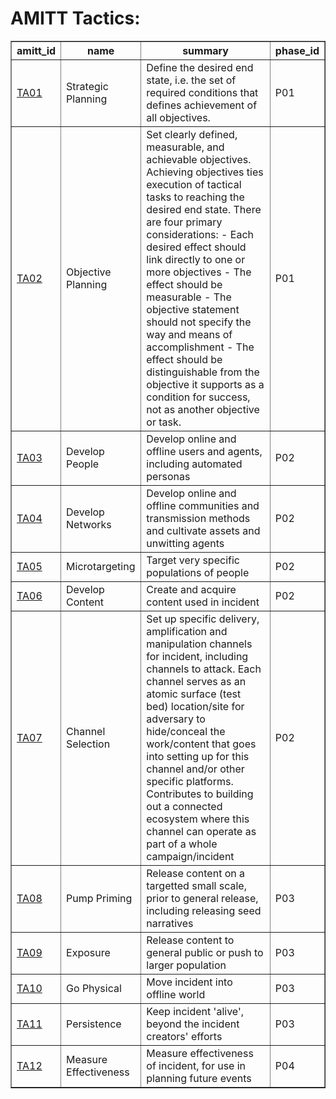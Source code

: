 # AMITT Tactics:

<table border="1">
<tr>
<th>amitt_id</th>
<th>name</th>
<th>summary</th>
<th>phase_id</th>
</tr>
<tr>
<td><a href="tactics/TA01.md">TA01</a></td>
<td>Strategic Planning</td>
<td>Define the desired end state, i.e. the set of required conditions that defines achievement of all objectives.</td>
<td>P01</td>
</tr>
<tr>
<td><a href="tactics/TA02.md">TA02</a></td>
<td>Objective Planning</td>
<td>Set clearly defined, measurable, and achievable objectives. Achieving objectives ties execution of tactical tasks to reaching the desired end state. There are four primary considerations:
- Each desired effect should link directly to one or more objectives
- The effect should be measurable
- The objective statement should not specify the way and means of accomplishment
- The effect should be distinguishable from the objective it supports as a condition for success, not as another objective or task.</td>
<td>P01</td>
</tr>
<tr>
<td><a href="tactics/TA03.md">TA03</a></td>
<td>Develop People</td>
<td>Develop online and offline users and agents, including automated personas</td>
<td>P02</td>
</tr>
<tr>
<td><a href="tactics/TA04.md">TA04</a></td>
<td>Develop Networks</td>
<td>Develop online and offline communities and transmission methods and cultivate assets and unwitting agents</td>
<td>P02</td>
</tr>
<tr>
<td><a href="tactics/TA05.md">TA05</a></td>
<td>Microtargeting</td>
<td>Target very specific populations of people</td>
<td>P02</td>
</tr>
<tr>
<td><a href="tactics/TA06.md">TA06</a></td>
<td>Develop Content</td>
<td>Create and acquire content used in incident</td>
<td>P02</td>
</tr>
<tr>
<td><a href="tactics/TA07.md">TA07</a></td>
<td>Channel Selection</td>
<td>Set up specific delivery, amplification and manipulation channels for incident, including channels to attack. Each channel serves as an atomic surface (test bed) location/site for adversary to hide/conceal the work/content that goes into setting up for this channel and/or other specific platforms. Contributes to building out a connected ecosystem where this channel can operate as part of a whole campaign/incident</td>
<td>P02</td>
</tr>
<tr>
<td><a href="tactics/TA08.md">TA08</a></td>
<td>Pump Priming</td>
<td>Release content on a targetted small scale, prior to general release, including releasing seed narratives</td>
<td>P03</td>
</tr>
<tr>
<td><a href="tactics/TA09.md">TA09</a></td>
<td>Exposure</td>
<td>Release content to general public or push to larger population</td>
<td>P03</td>
</tr>
<tr>
<td><a href="tactics/TA10.md">TA10</a></td>
<td>Go Physical</td>
<td>Move incident into offline world</td>
<td>P03</td>
</tr>
<tr>
<td><a href="tactics/TA11.md">TA11</a></td>
<td>Persistence</td>
<td>Keep incident 'alive', beyond the incident creators' efforts</td>
<td>P03</td>
</tr>
<tr>
<td><a href="tactics/TA12.md">TA12</a></td>
<td>Measure Effectiveness</td>
<td>Measure effectiveness of incident, for use in planning future events</td>
<td>P04</td>
</tr>
</table>
